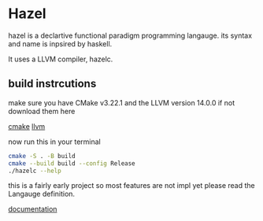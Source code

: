 # Hazel

hazel is a declartive functional paradigm programming langauge. its syntax and name is inpsired by haskell.

It uses a LLVM compiler, hazelc.


## build instrcutions

make sure you have CMake v3.22.1 and the LLVM version 14.0.0
if not download them here

[cmake]
 [llvm]


now run this in your terminal

```sh
cmake -S . -B build 
cmake --build build --config Release
./hazelc --help
```

this is a fairly early project so most features are not impl yet 
please read the Langauge definition. 

[documentation]

[documentation]: <https://docs.google.com/document/d/12JWLuCte1r-tfAHKesndeBFRdnv7tT663QnIC2gSafY/edit?tab=t.0#heading=h.85eivsfcywf4>

[llvm]: <https://releases.llvm.org/download.html>

[cmake]: <https://cmake.org/download/>